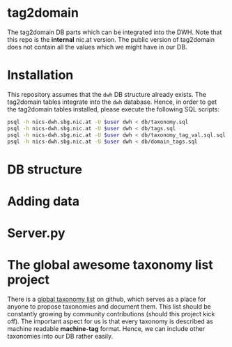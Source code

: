 # tag2domain

The tag2domain DB parts which can be integrated into the DWH. 
Note that this repo is the **internal** nic.at version. The public version of tag2domain does not contain all the values which we might have in our DB.

# Installation

This repository assumes that the ``dwh`` DB structure already exists. The tag2domain tables integrate into the ``dwh`` database.
Hence, in order to get the tag2domain tables installed, please execute the following SQL scripts:

```bash
psql -h nics-dwh.sbg.nic.at -U $user dwh < db/taxonomy.sql
psql -h nics-dwh.sbg.nic.at -U $user dwh < db/tags.sql
psql -h nics-dwh.sbg.nic.at -U $user dwh < db/taxonomy_tag_val.sql.sql
psql -h nics-dwh.sbg.nic.at -U $user dwh < db/domain_tags.sql

```

# DB structure

<insert EER diagram>

# Adding data

# Server.py

# The global awesome taxonomy list project

There is a [global taxonomy list](https://github.com/aaronkaplan/awesome-taxonomyzoo-list) on github, which serves as a place for anyone to propose taxonomies and document them.
This list should be  constantly growing by community contributions (should this project kick off). The important aspect for us  is that every taxonomy is described as machine readable **machine-tag** format.
Hence, we can include other taxonomies into our DB rather easily.


